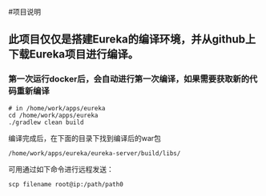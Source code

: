 #项目说明

## 此项目仅仅是搭建Eureka的编译环境，并从github上下载Eureka项目进行编译。

### 第一次运行docker后，会自动进行第一次编译，如果需要获取新的代码重新编译
~~~
# in /home/work/apps/eureka
cd /home/work/apps/eureka
./gradlew clean build
~~~
编译完成后，在下面的目录下找到编译后的war包
~~~
/home/work/apps/eureka/eureka-server/build/libs/
~~~
可用通过如下命令进行远程发送：
~~~
scp filename root@ip:/path/path0
~~~